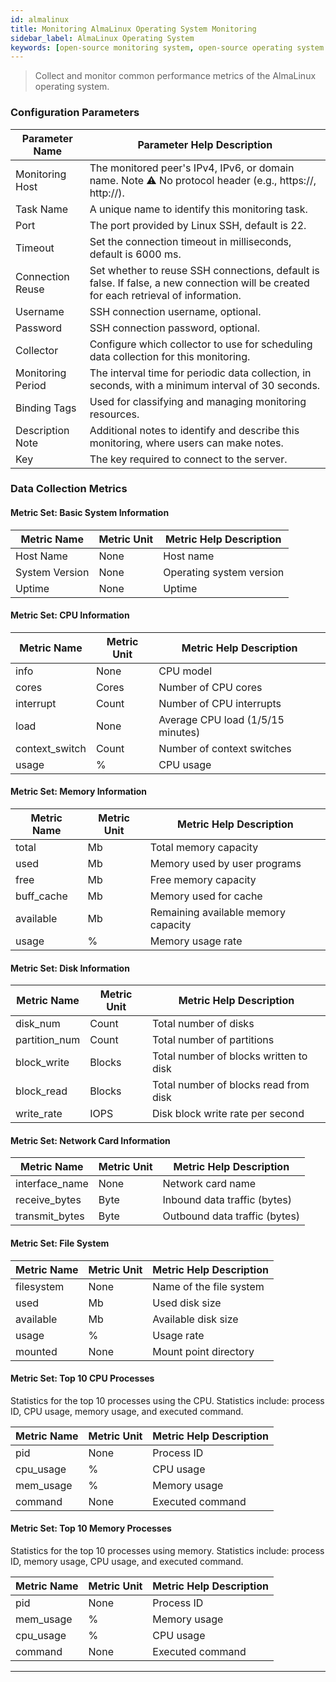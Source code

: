 ```yaml
---
id: almalinux
title: Monitoring AlmaLinux Operating System Monitoring
sidebar_label: AlmaLinux Operating System
keywords: [open-source monitoring system, open-source operating system monitoring, AlmaLinux operating system monitoring]
---
```

> Collect and monitor common performance metrics of the AlmaLinux operating system.

### Configuration Parameters


| Parameter Name    | Parameter Help Description                                                                                                            |
| ----------------- | ------------------------------------------------------------------------------------------------------------------------------------- |
| Monitoring Host   | The monitored peer's IPv4, IPv6, or domain name. Note ⚠️ No protocol header (e.g., https://, http://).                              |
| Task Name         | A unique name to identify this monitoring task.                                                                                       |
| Port              | The port provided by Linux SSH, default is 22.                                                                                        |
| Timeout           | Set the connection timeout in milliseconds, default is 6000 ms.                                                                       |
| Connection Reuse  | Set whether to reuse SSH connections, default is false. If false, a new connection will be created for each retrieval of information. |
| Username          | SSH connection username, optional.                                                                                                    |
| Password          | SSH connection password, optional.                                                                                                    |
| Collector         | Configure which collector to use for scheduling data collection for this monitoring.                                                  |
| Monitoring Period | The interval time for periodic data collection, in seconds, with a minimum interval of 30 seconds.                                    |
| Binding Tags      | Used for classifying and managing monitoring resources.                                                                               |
| Description Note  | Additional notes to identify and describe this monitoring, where users can make notes.                                                |
| Key               | The key required to connect to the server.                                                                                            |

### Data Collection Metrics

#### Metric Set: Basic System Information


| Metric Name    | Metric Unit | Metric Help Description  |
| -------------- | ----------- | ------------------------ |
| Host Name      | None        | Host name                |
| System Version | None        | Operating system version |
| Uptime         | None        | Uptime                   |

#### Metric Set: CPU Information


| Metric Name    | Metric Unit | Metric Help Description           |
| -------------- | ----------- | --------------------------------- |
| info           | None        | CPU model                         |
| cores          | Cores       | Number of CPU cores               |
| interrupt      | Count       | Number of CPU interrupts          |
| load           | None        | Average CPU load (1/5/15 minutes) |
| context_switch | Count       | Number of context switches        |
| usage          | %           | CPU usage                         |

#### Metric Set: Memory Information


| Metric Name | Metric Unit | Metric Help Description             |
| ----------- | ----------- | ----------------------------------- |
| total       | Mb          | Total memory capacity               |
| used        | Mb          | Memory used by user programs        |
| free        | Mb          | Free memory capacity                |
| buff_cache  | Mb          | Memory used for cache               |
| available   | Mb          | Remaining available memory capacity |
| usage       | %           | Memory usage rate                   |

#### Metric Set: Disk Information


| Metric Name   | Metric Unit | Metric Help Description                |
| ------------- | ----------- | -------------------------------------- |
| disk_num      | Count       | Total number of disks                  |
| partition_num | Count       | Total number of partitions             |
| block_write   | Blocks      | Total number of blocks written to disk |
| block_read    | Blocks      | Total number of blocks read from disk  |
| write_rate    | IOPS        | Disk block write rate per second       |

#### Metric Set: Network Card Information


| Metric Name    | Metric Unit | Metric Help Description       |
| -------------- | ----------- | ----------------------------- |
| interface_name | None        | Network card name             |
| receive_bytes  | Byte        | Inbound data traffic (bytes)  |
| transmit_bytes | Byte        | Outbound data traffic (bytes) |

#### Metric Set: File System


| Metric Name | Metric Unit | Metric Help Description |
| ----------- | ----------- | ----------------------- |
| filesystem  | None        | Name of the file system |
| used        | Mb          | Used disk size          |
| available   | Mb          | Available disk size     |
| usage       | %           | Usage rate              |
| mounted     | None        | Mount point directory   |

#### Metric Set: Top 10 CPU Processes

Statistics for the top 10 processes using the CPU. Statistics include: process ID, CPU usage, memory usage, and executed command.


| Metric Name | Metric Unit | Metric Help Description |
| ----------- | ----------- | ----------------------- |
| pid         | None        | Process ID              |
| cpu_usage   | %           | CPU usage               |
| mem_usage   | %           | Memory usage            |
| command     | None        | Executed command        |

#### Metric Set: Top 10 Memory Processes

Statistics for the top 10 processes using memory. Statistics include: process ID, memory usage, CPU usage, and executed command.


| Metric Name | Metric Unit | Metric Help Description |
| ----------- | ----------- | ----------------------- |
| pid         | None        | Process ID              |
| mem_usage   | %           | Memory usage            |
| cpu_usage   | %           | CPU usage               |
| command     | None        | Executed command        |

---
